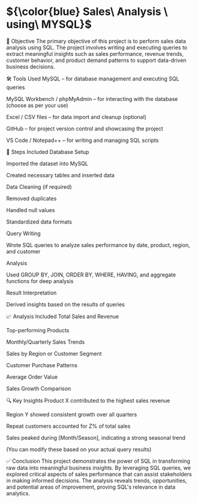 # ${\color{blue} Sales\ Analysis \ using\ MYSQL}$
🧾 Objective
The primary objective of this project is to perform sales data analysis using SQL. The project involves writing and executing queries to extract meaningful insights such as sales performance, revenue trends, customer behavior, and product demand patterns to support data-driven business decisions.

🛠️ Tools Used
MySQL – for database management and executing SQL queries

MySQL Workbench / phpMyAdmin – for interacting with the database (choose as per your use)

Excel / CSV files – for data import and cleanup (optional)

GitHub – for project version control and showcasing the project

VS Code / Notepad++ – for writing and managing SQL scripts

📌 Steps Included
Database Setup

Imported the dataset into MySQL

Created necessary tables and inserted data

Data Cleaning (if required)

Removed duplicates

Handled null values

Standardized data formats

Query Writing

Wrote SQL queries to analyze sales performance by date, product, region, and customer

Analysis

Used GROUP BY, JOIN, ORDER BY, WHERE, HAVING, and aggregate functions for deep analysis

Result Interpretation

Derived insights based on the results of queries

📈 Analysis Included
Total Sales and Revenue

Top-performing Products

Monthly/Quarterly Sales Trends

Sales by Region or Customer Segment

Customer Purchase Patterns

Average Order Value

Sales Growth Comparison

🔍 Key Insights
Product X contributed to the highest sales revenue

Region Y showed consistent growth over all quarters

Repeat customers accounted for Z% of total sales

Sales peaked during [Month/Season], indicating a strong seasonal trend

(You can modify these based on your actual query results)

✅ Conclusion
This project demonstrates the power of SQL in transforming raw data into meaningful business insights. By leveraging SQL queries, we explored critical aspects of sales performance that can assist stakeholders in making informed decisions. The analysis reveals trends, opportunities, and potential areas of improvement, proving SQL's relevance in data analytics.
